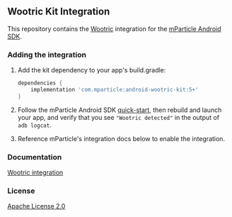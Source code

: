 ## Wootric Kit Integration

This repository contains the [Wootric](https://www.wootric.com) integration for the [mParticle Android SDK](https://github.com/mParticle/mparticle-android-sdk).

### Adding the integration

1. Add the kit dependency to your app's build.gradle:

    ```groovy
    dependencies {
        implementation 'com.mparticle:android-wootric-kit:5+'
    }
    ```
2. Follow the mParticle Android SDK [quick-start](https://github.com/mParticle/mparticle-android-sdk), then rebuild and launch your app, and verify that you see `"Wootric detected"` in the output of `adb logcat`.
3. Reference mParticle's integration docs below to enable the integration.

### Documentation

[Wootric integration](http://docs.mparticle.com/?java#wootric)

### License

[Apache License 2.0](http://www.apache.org/licenses/LICENSE-2.0)